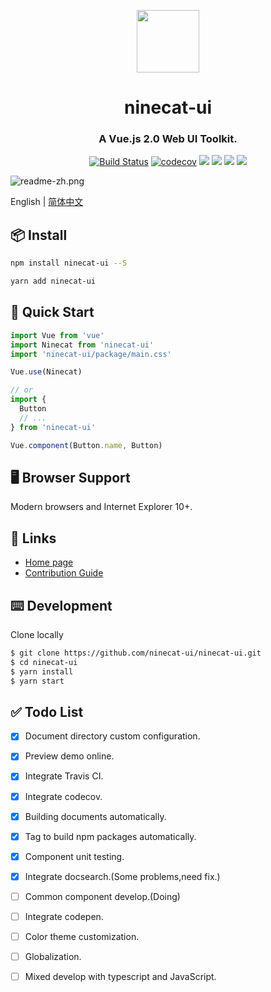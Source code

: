<p align="center">
  <a href="https://ninecat-ui.github.io">
    <img width="100" src="https://avatars3.githubusercontent.com/u/51054939?s=400&u=8d6342ba8bf5106086c26318ee290452501c6dff&v=4">
  </a>
</p>

<h1 align="center">ninecat-ui</h1>

<h3 align="center">A Vue.js 2.0 Web UI Toolkit.</h3>



<div align="center">

[![Build Status](https://travis-ci.com/ninecat-ui/ninecat-ui.svg?branch=master)](https://travis-ci.com/ninecat-ui/ninecat-ui)
[![codecov](https://codecov.io/gh/ninecat-ui/ninecat-ui/branch/master/graph/badge.svg)](https://codecov.io/gh/ninecat-ui/ninecat-ui)
![](https://img.shields.io/badge/license-MIT-000000.svg)
![](https://img.shields.io/badge/webpack-4-blue.svg)
![](https://img.shields.io/badge/vue-2.6.10-green.svg)
![](https://img.shields.io/badge/npm-6.4.1-lightblue.svg)

</div>


![readme-zh.png](https://github.com/ninecat-ui/ninecat-ui/blob/master/static/readme-zh.png?raw=true)

English | [简体中文](./README-zh_CN.md)


## 📦 Install 

```bash
npm install ninecat-ui --S
```

```bash
yarn add ninecat-ui
```

## 🔨 Quick Start

```javascript
import Vue from 'vue'
import Ninecat from 'ninecat-ui'
import 'ninecat-ui/package/main.css'

Vue.use(Ninecat)

// or
import {
  Button
  // ...
} from 'ninecat-ui'

Vue.component(Button.name, Button)

```

## 🖥  Browser Support
Modern browsers and Internet Explorer 10+.

## 🔗 Links

- [Home page](https://ninecat-ui.github.io)
- [Contribution Guide](./.github/CONTRIBUTING.en-US.md)

## ⌨️ Development

Clone locally

```bash
$ git clone https://github.com/ninecat-ui/ninecat-ui.git
$ cd ninecat-ui
$ yarn install
$ yarn start
```

## ✅ Todo List

- [x] Document directory custom configuration.
- [x] Preview demo online.
- [x] Integrate Travis CI.
- [x] Integrate codecov.
- [x] Building documents automatically. 
- [x] Tag to build npm packages automatically.
- [x] Component unit testing. 
- [x] Integrate docsearch.(Some problems,need fix.)
- [ ] Common component develop.(Doing)
- [ ] Integrate codepen.
- [ ] Color theme customization.
- [ ] Globalization.
- [ ] Mixed develop with typescript and JavaScript.


